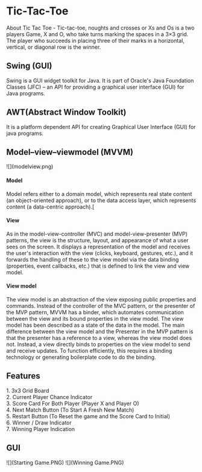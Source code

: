 # Tic-Tac-Toe
About Tic Tac Toe - Tic-tac-toe, noughts and crosses or Xs and Os is a two players Game, X and O, who take turns marking the spaces in a 3×3 grid. The player who succeeds in placing three of their marks in a horizontal, vertical, or diagonal row is the winner.

<h2>Swing (GUI) </h2>
Swing is a GUI widget toolkit for Java. It is part of Oracle's Java Foundation Classes (JFC) – an API for providing a graphical user interface (GUI) for Java programs.

 <h2> AWT(Abstract Window Toolkit) </h2>
It is a platform dependent API for creating Graphical User Interface (GUI) for java programs.

 <h2> Model–view–viewmodel (MVVM) </h2>
![](modelview.png)

<h4> Model </h4>
Model refers either to a domain model, which represents real state content (an object-oriented approach), or to the data access layer, which represents content (a data-centric approach).[
<h4>View</h4>
As in the model-view-controller (MVC) and model-view-presenter (MVP) patterns, the view is the structure, layout, and appearance of what a user sees on the screen. It displays a representation of the model and receives the user's interaction with the view (clicks, keyboard, gestures, etc.), and it forwards the handling of these to the view model via the data binding (properties, event callbacks, etc.) that is defined to link the view and view model.
<h4>View model</h4>
The view model is an abstraction of the view exposing public properties and commands. Instead of the controller of the MVC pattern, or the presenter of the MVP pattern, MVVM has a binder, which automates communication between the view and its bound properties in the view model. The view model has been described as a state of the data in the model.
The main difference between the view model and the Presenter in the MVP pattern is that the presenter has a reference to a view, whereas the view model does not. Instead, a view directly binds to properties on the view model to send and receive updates. To function efficiently, this requires a binding technology or generating boilerplate code to do the binding.


 <h2> Features  </h2>
    1. 3x3 Grid Board <br>
    2. Current Player Chance Indicator <br>
    3. Score Card For Both Player (Player X and Player O) <br>
    4. Next Match Button (To Start A Fresh New Match) <br>
    5. Restart Button (To Reset the game and the Score Card to Initial) <br>
    6. Winner / Draw Indicator  <br>
    7. Winning Player Indication <br>

 <h2> GUI </h2>
![](Starting Game.PNG)
![](Winning Game.PNG)
